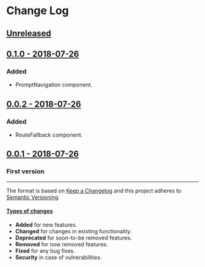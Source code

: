 # Change Log

## [Unreleased](https://github.com/alonrbar/peppermint-router/tree/develop)

## [0.1.0 - 2018-07-26](https://github.com/alonrbar/peppermint-router/tree/v0.1.0)

### Added

- PromptNavigation component.

## [0.0.2 - 2018-07-26](https://github.com/alonrbar/peppermint-router/tree/v0.0.2)

### Added

- RouteFallback component.

## [0.0.1 - 2018-07-26](https://github.com/alonrbar/peppermint-router/tree/v0.0.1)

### First version

---

The format is based on [Keep a Changelog](http://keepachangelog.com/) and this project adheres to [Semantic Versioning](http://semver.org/).

#### [Types of changes](http://keepachangelog.com)

- **Added** for new features.
- **Changed** for changes in existing functionality.
- **Deprecated** for soon-to-be removed features.
- **Removed** for now removed features.
- **Fixed** for any bug fixes.
- **Security** in case of vulnerabilities.
